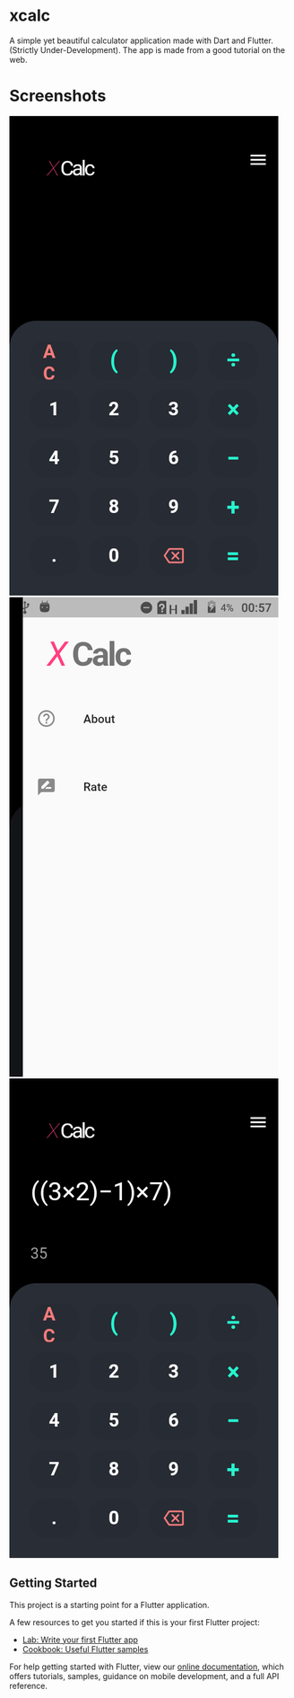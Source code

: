 # xcalc

A simple yet beautiful calculator application made with Dart and Flutter. (Strictly Under-Development). The app is made from a good tutorial on the web.

# Screenshots
![image](https://github.com/mathiasgodwin/xcalc/blob/main/screenshots/flutter_01.png)
![image](https://github.com/mathiasgodwin/xcalc/blob/main/screenshots/flutter_02.png) 
![image](https://github.com/mathiasgodwin/xcalc/blob/main/screenshots/flutter_03.png)

## Getting Started

This project is a starting point for a Flutter application.

A few resources to get you started if this is your first Flutter project:

- [Lab: Write your first Flutter app](https://flutter.dev/docs/get-started/codelab)
- [Cookbook: Useful Flutter samples](https://flutter.dev/docs/cookbook)

For help getting started with Flutter, view our
[online documentation](https://flutter.dev/docs), which offers tutorials,
samples, guidance on mobile development, and a full API reference.
